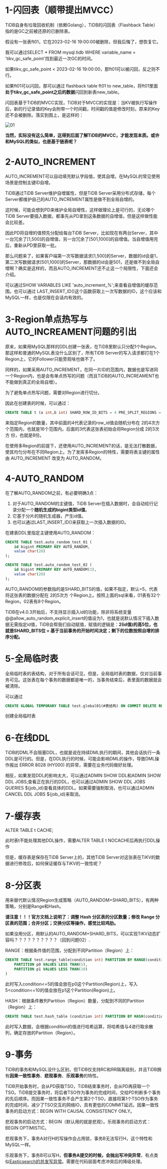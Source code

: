 # 1-闪回表（顺带提出MVCC）

TiDB自身有垃圾回收机制（依赖Golang），TiDB的闪回表（Flashback Table）指的是GC之前被还原的已删除表。

假设有一张表ft01，它在2023-02-16 19:00:00被删除，但我后悔了，想恢复它。

我可以通过SELECT * FROM mysql.tidb WHERE variable_name = 'tikv_gc_safe_point'找到最近一次GC的时间。

如果tikv_gc_safe_point < 2023-02-16 19:00:00，那ft01可以被闪回，反之则不行。

如果ft01可以闪回，那可以通过 flashback table ft01 to new_table，将ft01里面**处于tikv_gc_safe_point之后的数据**闪回到新表new_table。

闪回表基于TiDB的MVCC实现，TiDB对于MVCC的实现是：当KV被执行写操作后，新的行记录值的Key会附带一个时间戳，时间戳的值是修改时刻，原来的Key还不会被删除。落实到图上，是这样的：

![01](03-TiDB的特性.assets/01.png)

**当然，实际没有这么简单，这得到后面了解TiDB的MVCC，才能发现本质。或许和MySQL的类似，也是基于链表呢？**

# 2-AUTO_INCREMENT

AUTO_INCREMENT可以自动填充默认字段值，使其自增。在MySQL的常见使用场景是控制主键ID自增。

TiDB通过TiDB Server维护自增属性，但是TiDB Server采用分布式存储，每个Server都维护自己的AUTO_INCREMENT属性是做不到全局自增的。

这时候，可能会想到PD来维护全局自增性，这样做理论上是可行的，无论哪个TiDB Server要插入数据，都事先从PD拿到这条数据的自增值，但是这样做性能会比较差。

因此PD将自增的值预先分配给每台TiDB Server，比如现在有两台Server，其中一台冗余了[1,500]的自增值，另一台冗余了[501,1000]的自增值。当自增值用完后，重新从PD里获取一批。

那么问题来了，如果客户端第一次写数据请求[1,500]的Server，数据的id会是1，第二次写数据请求[501,1000]的Server，那数据的id会是501，还是做不到全局自增啊？确实是这样的，而且AUTO_INCREMENT还不止这一个局限性，下面还会介绍。

可以通过SHOW VARIABLES LIKE 'auto_increment_%';来查看自增值的缓存范围。也可以通过 LAST_INSERT_ID()这个函数获取上一次写数据的ID，这个应该和MySQL一样，也是仅限在会话内有效的。 

# 3-Region单点热写与AUTO_INCREAMENT问题的引出

原来，如果用MySQL那样的DDL创建一张表，在TiDB里默认只分配1个Region。那这样和普通的MySQL表没什么区别了，所有TiDB Server的写入请求都打在1个Region上，它的Follower只能旁观啥也做不了。

同样的，如果采用AUTO_INCREMENT，在同一片ID的范围内，数据也是写进同一个Region内，也是会有单点热写的问题（而且TiDB的AUTO_INCREAMENT也不能做到真正的全局自增）。

为了避免单点热写问题，需要对Region进行切分。

因此在创建表的时候，可以通过：

```sql
CREATE TABLE t (a int,b int) SHARD_ROW_ID_BITS = 4 PRE_SPLIT_REGIONS = 3;
```

来指定Region的数量，其中前面的4代表记录的row_id值会随机分布在 2的4次方 个范围内，也就是16个范围内。后面的3代表这张表初始会将Region分成 2的3次方 份，也就是8份。

在使用多Region的前提下，还使用AUTO_INCREMENT的话，是无法打散数据，使其均匀分布在不同Region上。为了发挥多Region的特性，需要将表主键的属性由 AUTO_INCREMENT 改变为 AUTO_RANDOM。

# 4-AUTO_RANDOM

在了解AUTO_RANDOM之前，有必要明确3点：

1. 对于AUTO_RANDOM的主键值，TiDB Server在插入数据时，会自动给行记录分配一个**随机生成的bigint类型id值**。 
2. 它基于分片的随机生成器，产生id值。
3. 也可以通过LAST_INSERT_ID()来获取上一次插入数据的ID。

在建表DDL里指定主键使用AUTO_RANDOM：

```sql
CREATE TABLE test.auto_random_test_01 (
    id bigint PRIMARY KEY AUTO_RANDOM,
    value char(20)
);

CREATE TABLE test.auto_random_test_02 (
    id bigint PRIMARY KEY AUTO_RANDOM(3),
    value char(20)
);
```

AUTO_RANDOM的参数指的是SHARD_BITS的值，如果不指定，默认=5，代表将这张表的数据分配在 2的5次方 个Region上。按照上面的sql来看，01表有32个Region，02表有8个Region。

TiDB在v4.0.3开始后，不支持显示插入id的功能，除非将系统变量@@allow_auto_random_explicit_insert的值设为1，也就是说默认情况下插入数据无需指定id值，TiDB会帮我们自动赋值，赋值的逻辑是：**2(id值)的高5位，也就是SHARD_BITS位 = 基于当前事务的开始时间决定；剩下的位数按照自增的排序分配。**

# 5-全局临时表

全局临时表的表结构，对于所有会话可见，但是，全局临时表的数据，仅对当前事务可见。这张表在每个事务的数据都是唯一的，当事务结束后，表里面的数据就会被清除。

可以通过

```sql
CREATE GLOBAL TEMPORARY TABLE test.global01(#表结构) ON COMMIT DELETE ROWS;
```

创建全局临时表

# 6-在线DDL

TiDB的DML不会阻塞DDL，也就是说在持续DML执行的期间，其他会话执行一条DDL是可行的。但是，在DDL执行的时候，可能会影响DML的操作，导致DML操作报出 ERROR 8028 (HY000) 的异常，需要在业务代码做好处理。

相反，如果发现DDL的影响太大，可以通过ADMIN SHOW DDL和ADMIN SHOW DDL JOBS;查看正在执行的DDL，也可以通过ADMIN SHOW DDL JOBS QUERIES ${job_id}查看具体的DDL。如果需要强制取消，也可以通过ADMIN CANCEL DDL JOBS ${job_id}来取消。

# 7-缓存表

ALTER TABLE t CACHE;

此时表t不能处理其他DDL操作，需要ALTER TABLE t NOCACHE后再执行DDL操作

但是，缓存表是保存在TiDB Server上的，其他TiDB Server对这张表在TiKV的数据进行修改后，如何保证缓存与TiKV的一致性呢？

# 8-分区表

用来替代默认情况Region生成策略（AUTO_RANDOM+SHARD_BITS），有两种策略，分别是Range和Hash。

**请注意！！！官方文档上说明了：调整 Hash 分区表的分区数量；修改 Range 分区表的范围；合并分区；交换分区等操作，感觉比较鸡肋。**

如果没用分区，用默认的AUTO_RANDOM+SHARD_BITS，可以实现TiKV动态扩容吗？？？？？？？？？？（回到问题02）.

RANGE：根据条件值的范围，分配到不同Partition（Region）上：

```sql
CREATE TABLE test.range_table(condition int) PARTITION BY RANGE(condition) (
	PARTITION p0 VALUES LESS THAN(5),
	PARTITION p1 VALUES LESS THAN(10)
)
```

此时写入condition<=5的值会放在p0这个Partition(Region)上，写入5<condition<=10的值会放在p1这个Partition(Region)上。

HASH：根据条件散列Partition（Region）数量，分配到不同的Partition（Region）上：

```sql
CREATE TABLE test.hash_table (condition int) PARTITION BY HASH(condition) PARTITIONS 4 
```

此时写入数据，会根据condition的值进行哈希运算，将哈希值与4进行取余散列，确定存放的Partition（Region）。

# 9-事务

TiDB的事务和MySQL没什么区别，但TiDB仅支持RC和RR隔离级别，并且TiDB拥有**因果一致性事务**、**悲观事务**、**乐观事务**的特性。

TiDB开始事务时，会从PD获取TSO，TiDB结束事务时，会从PD再获取一个TSO。TiDB提交事务时，将后者TSO作为事务的完成时间，交给PD判断多个事务的先后顺序。而因果一致性事务不会产生第2个TSO，直接将第1个TSO作为事务的完成时间，减少了TSO交互的网络IO，具有更低的COMMIT延迟。因果一致性事务的启动方式：BEGIN WITH CAUSAL CONSISTENCY ONLY。

悲观事务的启动方式：BEGIN（默认用的就是悲观）。乐观事务的启动方式：BEGIN OPTIMISTIC。

悲观事务下，事务A对行H的写操作会占用锁，事务B无法写行H，这个特性和MySQL一样。

乐观事务下，事务B可以写H，**但事务A提交的时候，会抛出写冲突异常**，有点类似[Easticsearch的并发写异常](https://github.com/9029HIME/Emphasis/blob/master/project_emphasis/src/main/mds/27-%E5%BC%80%E5%8F%91%E7%BB%8F%E9%AA%8C-Elasticsearch%E7%9A%84%E8%AE%BE%E8%AE%A1%E5%93%B2%E5%AD%A6%E4%B8%8E%E5%B9%B6%E5%8F%91%E5%86%99%E7%9A%84%E5%86%B2%E7%AA%81.md)。需要在代码层面考虑冲突后的降级处理。



